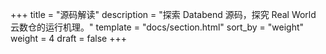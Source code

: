 +++
title = "源码解读"
description = "探索 Databend 源码，探究 Real World 云数仓的运行机理。"
template = "docs/section.html"
sort_by = "weight"
weight = 4
draft = false
+++
